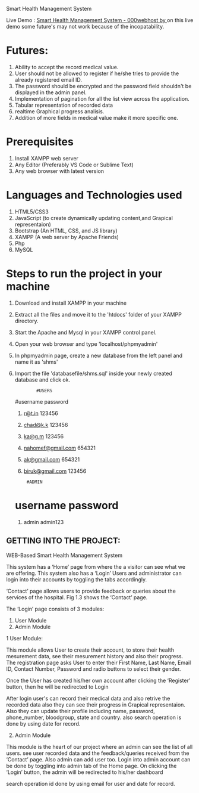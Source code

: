  Smart Health Management System 


Live Demo : [Smart Health Management System - 000webhost by ](https://shmsg1.000webhostapp.com/)
on this live demo some future's may not work because of the incopatability.

# Futures:

1. Ability to accept the record medical value.
2. User should not be allowed to register if he/she tries to provide the already registered email ID.
3. The password should be encrypted and the password field shouldn't be displayed in the admin panel.
4. Implementation of pagination for all the list view across the application.
5. Tabular representation of recorded data
6. realtime Graphical progress analisis.
7. Addition of more fields in medical value make it more specific one.


  # Prerequisites

1. Install XAMPP web server
2. Any Editor (Preferably VS Code or Sublime Text)
3. Any web browser with latest version


# Languages and Technologies used

1. HTML5/CSS3
2. JavaScript (to create dynamically updating content,and Grapical representaion)
3. Bootstrap (An HTML, CSS, and JS library)
4. XAMPP (A web server by Apache Friends)
5. Php
6. MySQL 


# Steps to run the project in your machine

1. Download and install XAMPP in your machine
2. Extract all the files and move it to the 'htdocs' folder of your XAMPP directory.
3. Start the Apache and Mysql in your XAMPP control panel.
4. Open your web browser and type 'localhost/phpmyadmin'
5. In phpmyadmin page, create a new database from the left panel and name it as 'shms'
6. Import the file 'databasefile/shms.sql' inside your newly created database and click ok.


               #USERS

     #username                        password

    1. r@t.in                          123456
    2. chad@k.k                        123456
    3. ka@g.m                          123456
    4. nahomef@gmail.com               654321
    5. ak@gmail.com                    654321
    6. biruk@gmail.com                 123456

    
            #ADMIN

   # username                      password

   1. admin                         admin123


## GETTING INTO THE PROJECT:
WEB-Based Smart Health Management System 

 This system has a ‘Home’ page from where the a visitor can see what we are offering.
 This system also has a ‘Login’ Users and administrator can login into their accounts by toggling the tabs accordingly.

‘Contact’ page allows users to provide feedback or queries about the services of the hospital. Fig 1.3 shows the ‘Contact’ page.

The ‘Login’ page consists of 3 modules:
1. User Module
2. Admin Module

1 User Module:

This module allows User to create their account, to store their health mesurement data, see their mesurement history and also their progress.
The registration page asks User to enter their First Name, Last Name, Email ID, Contact Number, Password and radio buttons to select their gender.

Once the User has created his/her own account after clicking the ‘Register’ button, then he will be redirected to Login

After login user's can record their medical data and also retrive the recorded data also they can see their progress in Grapical representaion.
Also they can update their profile including name, password, phone_number, bloodgroup, state and country.
also search operation is done by using date for record.

2. Admin Module

This module is the heart of our project where an admin can see the list of all users. see user recorded data and the feedback/queries received from the ‘Contact’ page. Also admin can add user too. 
Login into admin account can be done by toggling into admin tab of the Home page.
On clicking the ‘Login’ button, the admin will be redirected to his/her dashboard

search operation id done by using email for user and date for record.